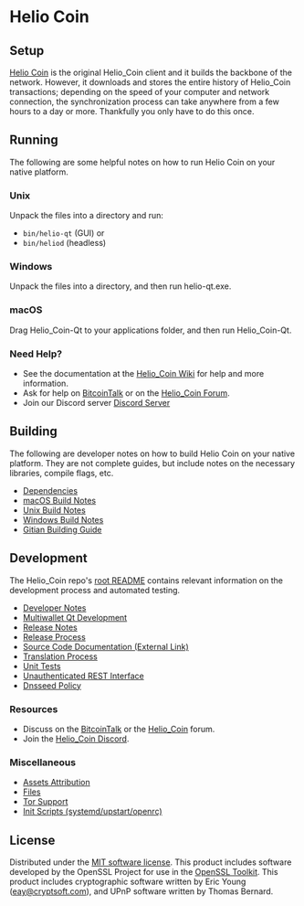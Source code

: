 Helio Coin
=============

Setup
---------------------
[Helio Coin](http://helio.org/wallet) is the original Helio_Coin client and it builds the backbone of the network. However, it downloads and stores the entire history of Helio_Coin transactions; depending on the speed of your computer and network connection, the synchronization process can take anywhere from a few hours to a day or more. Thankfully you only have to do this once.

Running
---------------------
The following are some helpful notes on how to run Helio Coin on your native platform.

### Unix

Unpack the files into a directory and run:

- `bin/helio-qt` (GUI) or
- `bin/heliod` (headless)

### Windows

Unpack the files into a directory, and then run helio-qt.exe.

### macOS

Drag Helio_Coin-Qt to your applications folder, and then run Helio_Coin-Qt.

### Need Help?

* See the documentation at the [Helio_Coin Wiki](https://github.com/Helio_Coin-Project/Helio_Coin/wiki)
for help and more information.
* Ask for help on [BitcoinTalk](https://bitcointalk.org/index.php?topic=1262920.0) or on the [Helio_Coin Forum](http://forum.helio.org/).
* Join our Discord server [Discord Server](https://discord.helio.org)

Building
---------------------
The following are developer notes on how to build Helio Coin on your native platform. They are not complete guides, but include notes on the necessary libraries, compile flags, etc.

- [Dependencies](dependencies.md)
- [macOS Build Notes](build-osx.md)
- [Unix Build Notes](build-unix.md)
- [Windows Build Notes](build-windows.md)
- [Gitian Building Guide](gitian-building.md)

Development
---------------------
The Helio_Coin repo's [root README](/README.md) contains relevant information on the development process and automated testing.

- [Developer Notes](developer-notes.md)
- [Multiwallet Qt Development](multiwallet-qt.md)
- [Release Notes](release-notes.md)
- [Release Process](release-process.md)
- [Source Code Documentation (External Link)](https://www.fuzzbawls.pw/helio/doxygen/)
- [Translation Process](translation_process.md)
- [Unit Tests](unit-tests.md)
- [Unauthenticated REST Interface](REST-interface.md)
- [Dnsseed Policy](dnsseed-policy.md)

### Resources
* Discuss on the [BitcoinTalk](https://bitcointalk.org/index.php?topic=1262920.0) or the [Helio_Coin](http://forum.helio.org/) forum.
* Join the [Helio_Coin Discord](https://discord.helio.org).

### Miscellaneous
- [Assets Attribution](assets-attribution.md)
- [Files](files.md)
- [Tor Support](tor.md)
- [Init Scripts (systemd/upstart/openrc)](init.md)

License
---------------------
Distributed under the [MIT software license](/COPYING).
This product includes software developed by the OpenSSL Project for use in the [OpenSSL Toolkit](https://www.openssl.org/). This product includes
cryptographic software written by Eric Young ([eay@cryptsoft.com](mailto:eay@cryptsoft.com)), and UPnP software written by Thomas Bernard.
